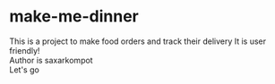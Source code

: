 # make-me-dinner
This is a project to make food orders and track their delivery
It is user friendly!
<br/>Author is saxarkompot
<br/>Let's go